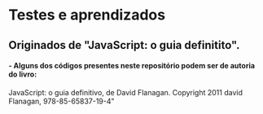 # Testes e aprendizados
## Originados de "JavaScript: o guia definitito".

####  -  Alguns dos códigos presentes neste repositório podem ser de autoria do livro:

JavaScript: o guia definitivo, de David Flanagan. Copyright 2011 david Flanagan, 978-85-65837-19-4”
